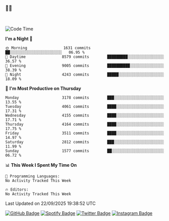 ### 🤙🍺

<!-- <a href="https://github-readme-stats.vercel.app/api?username=hzak2xx&count_private=true&show_icons=true&theme=dracula">
  <img align="center" src="https://github-readme-stats.vercel.app/api?username=hzak2xx&count_private=true&show_icons=true&theme=dracula" />
</a>
</br> -->
</br>

<!--START_SECTION:waka-->
![Code Time](http://img.shields.io/badge/Code%20Time-4%2C209%20hrs%2040%20mins-blue)

**I'm a Night 🦉** 

```text
🌞 Morning                1631 commits        ██░░░░░░░░░░░░░░░░░░░░░░░   06.95 % 
🌆 Daytime                8579 commits        █████████░░░░░░░░░░░░░░░░   36.57 % 
🌃 Evening                9005 commits        ██████████░░░░░░░░░░░░░░░   38.39 % 
🌙 Night                  4243 commits        █████░░░░░░░░░░░░░░░░░░░░   18.09 % 
```
📅 **I'm Most Productive on Thursday** 

```text
Monday                   3178 commits        ███░░░░░░░░░░░░░░░░░░░░░░   13.55 % 
Tuesday                  4061 commits        ████░░░░░░░░░░░░░░░░░░░░░   17.31 % 
Wednesday                4155 commits        ████░░░░░░░░░░░░░░░░░░░░░   17.71 % 
Thursday                 4164 commits        ████░░░░░░░░░░░░░░░░░░░░░   17.75 % 
Friday                   3511 commits        ████░░░░░░░░░░░░░░░░░░░░░   14.97 % 
Saturday                 2812 commits        ███░░░░░░░░░░░░░░░░░░░░░░   11.99 % 
Sunday                   1577 commits        ██░░░░░░░░░░░░░░░░░░░░░░░   06.72 % 
```


📊 **This Week I Spent My Time On** 

```text
💬 Programming Languages: 
No Activity Tracked This Week

🔥 Editors: 
No Activity Tracked This Week
```


 Last Updated on 22/09/2025 19:38:52 UTC
<!--END_SECTION:waka-->

[![GitHub Badge](https://img.shields.io/badge/GitHub-100000?style=for-the-badge&logo=github&logoColor=white)](https://github.com/hzak2xx)
[![Spotify Badge](https://img.shields.io/badge/Spotify-1ED760?&style=for-the-badge&logo=spotify&logoColor=white)](https://open.spotify.com/user/uf90s6sbbh75a1mt44clkhkvf)
[![Twitter Badge](https://img.shields.io/badge/Twitter-1DA1F2?style=for-the-badge&logo=twitter&logoColor=white)](https://twitter.com/hzak2xx)
[![Instagram Badge](https://img.shields.io/badge/Instagram-E4405F?style=for-the-badge&logo=instagram&logoColor=white)](https://www.instagram.com/hzak2xx/)
